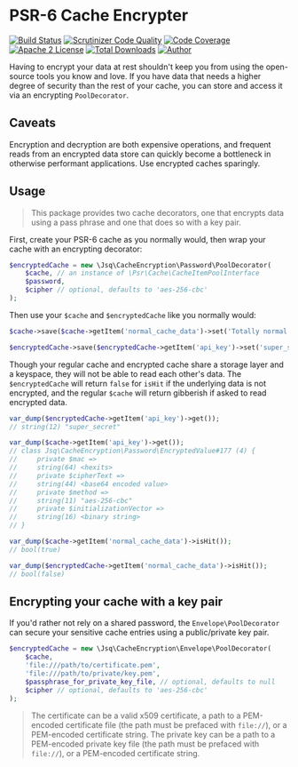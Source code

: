 # PSR-6 Cache Encrypter

[![Build Status](https://travis-ci.org/jeskew/psr6-encrypting-decorator.svg?branch=master)](https://travis-ci.org/jeskew/psr6-encrypting-decorator)
[![Scrutinizer Code Quality](https://scrutinizer-ci.com/g/jeskew/psr6-encrypting-decorator/badges/quality-score.png?b=master)](https://scrutinizer-ci.com/g/jeskew/psr6-encrypting-decorator/?branch=master)
[![Code Coverage](https://scrutinizer-ci.com/g/jeskew/psr6-encrypting-decorator/badges/coverage.png?b=master)](https://scrutinizer-ci.com/g/jeskew/psr6-encrypting-decorator/?branch=master)
[![Apache 2 License](https://img.shields.io/packagist/l/jsq/psr6-encrypting-decorator.svg?style=flat)](https://www.apache.org/licenses/LICENSE-2.0.html)
[![Total Downloads](https://img.shields.io/packagist/dt/jsq/psr6-encrypting-decorator.svg?style=flat)](https://packagist.org/packages/jsq/psr6-encrypting-decorator)
[![Author](http://img.shields.io/badge/author-@jreskew-blue.svg?style=flat-square)](https://twitter.com/jreskew)

Having to encrypt your data at rest shouldn't keep you from using the open-source
tools you know and love. If you have data that needs a higher degree of security
than the rest of your cache, you can store and access it via an encrypting
`PoolDecorator`.

## Caveats

Encryption and decryption are both expensive operations, and frequent reads from
an encrypted data store can quickly become a bottleneck in otherwise performant
applications. Use encrypted caches sparingly.

## Usage

> This package provides two cache decorators, one that encrypts data using
a pass phrase and one that does so with a key pair.

First, create your PSR-6 cache as you normally would, then wrap your cache with
an encrypting decorator:
```php
$encryptedCache = new \Jsq\CacheEncryption\Password\PoolDecorator(
    $cache, // an instance of \Psr\Cache\CacheItemPoolInterface
    $password,
    $cipher // optional, defaults to 'aes-256-cbc'
);
```

Then use your `$cache` and `$encryptedCache` like you normally would:
```php
$cache->save($cache->getItem('normal_cache_data')->set('Totally normal!'));

$encryptedCache->save($encryptedCache->getItem('api_key')->set('super_secret'));
```

Though your regular cache and encrypted cache share a storage layer and a
keyspace, they will not be able to read each other's data. The `$encryptedCache`
will return `false` for `isHit` if the underlying data is not encrypted, and the
regular `$cache` will return gibberish if asked to read encrypted data.
```php
var_dump($encryptedCache->getItem('api_key')->get());
// string(12) "super_secret"

var_dump($cache->getItem('api_key')->get());
// class Jsq\CacheEncryption\Password\EncryptedValue#177 (4) {
//     private $mac =>
//     string(64) <hexits>
//     private $cipherText =>
//     string(44) <base64 encoded value>
//     private $method =>
//     string(11) "aes-256-cbc"
//     private $initializationVector =>
//     string(16) <binary string>
// }

var_dump($cache->getItem('normal_cache_data')->isHit());
// bool(true)

var_dump($encryptedCache->getItem('normal_cache_data')->isHit());
// bool(false)
```

## Encrypting your cache with a key pair

If you'd rather not rely on a shared password, the `Envelope\PoolDecorator`
can secure your sensitive cache entries using a public/private key pair.

```php
$encryptedCache = new \Jsq\CacheEncryption\Envelope\PoolDecorator(
    $cache,
    'file:///path/to/certificate.pem',
    'file:///path/to/private/key.pem',
    $passphrase_for_private_key_file, // optional, defaults to null
    $cipher // optional, defaults to 'aes-256-cbc'
);
```

> The certificate can be a valid x509 certificate, a path to a PEM-encoded
certificate file (the path must be prefaced with `file://`), or a PEM-encoded
certificate string. The private key can be a path to a PEM-encoded private key
file (the path must be prefaced with `file://`), or a PEM-encoded certificate
string.
